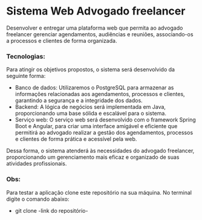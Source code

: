 # Sistema Web Advogado freelancer
Desenvolver e entregar uma plataforma web que permita ao advogado freelancer gerenciar agendamentos, audiências e reuniões, associando-os a processos e clientes de forma organizada.

### Tecnologias:
Para atingir os objetivos propostos, o sistema será desenvolvido da seguinte forma:
* Banco de dados: Utilizaremos o PostgreSQL para armazenar as informações relacionadas aos agendamentos, processos e clientes, garantindo a segurança e a integridade dos dados.
* Backend: A lógica de negócios será implementada em Java, proporcionando uma base sólida e escalável para o sistema.
* Serviço web: O serviço web será desenvolvido com o framework Spring Boot e Angular, para criar uma interface amigável e eficiente que permitirá ao advogado realizar a gestão dos agendamentos, processos e clientes de forma prática e acessível pela web. 

Dessa forma, o sistema atenderá às necessidades do advogado freelancer, proporcionando um gerenciamento mais eficaz e organizado de suas atividades profissionais.


### Obs:
Para testar a aplicação clone este repositório na sua
máquina. No terminal digite o comando abaixo:
* git clone   -link do repositório-
